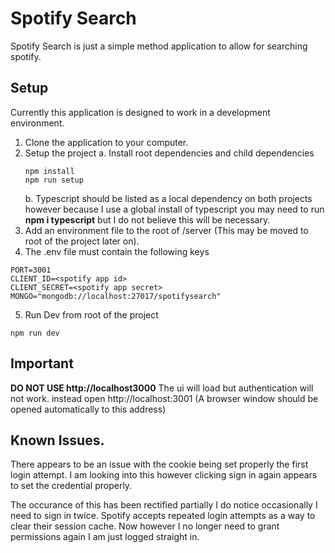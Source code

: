 # Spotify Search
Spotify Search is just a simple method application to allow for searching spotify.

## Setup
Currently this application is designed to work in a development environment. 

1. Clone the application to your computer.
2. Setup the project
	a. Install root dependencies and child dependencies
	```
	npm install
	npm run setup
	```
	b. Typescript should be listed as a local dependency on both projects however because I use a global install of typescript you may need to run **npm i typescript** but I do not believe this will be necessary.
3. Add an environment file to the root of /server (This may be moved to root of the project later on).
4. The .env file must contain the following keys
```
PORT=3001
CLIENT_ID=<spotify app id>
CLIENT_SECRET=<spotify app secret>
MONGO="mongodb://localhost:27017/spotifysearch"
```
5. Run Dev from root of the project
```
npm run dev
```

## Important
**DO NOT USE http://localhost3000** The ui will load but authentication will not work. instead open http://localhost:3001 (A browser window should be opened automatically to this address)

## Known Issues. 
There appears to be an issue with the cookie being set properly the first login attempt. I am looking into this however clicking sign in again appears to set the credential properly. 

The occurance of this has been rectified partially I do notice occasionally I need to sign in twice. Spotify accepts repeated login attempts as a way to clear their session cache. Now however I no longer need to grant permissions again I am just logged straight in. 


